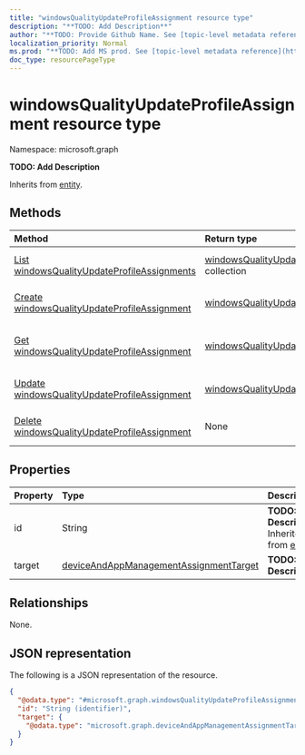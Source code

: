 ```yaml
---
title: "windowsQualityUpdateProfileAssignment resource type"
description: "**TODO: Add Description**"
author: "**TODO: Provide Github Name. See [topic-level metadata reference](https://msgo.azurewebsites.net/add/document/guidelines/metadata.html#topic-level-metadata)**"
localization_priority: Normal
ms.prod: "**TODO: Add MS prod. See [topic-level metadata reference](https://msgo.azurewebsites.net/add/document/guidelines/metadata.html#topic-level-metadata)**"
doc_type: resourcePageType
---
```


# windowsQualityUpdateProfileAssignment resource type

Namespace: microsoft.graph

**TODO: Add Description**


Inherits from [entity](../resources/entity.md).

## Methods
|Method|Return type|Description|
|:---|:---|:---|
|[List windowsQualityUpdateProfileAssignments](../api/intune-windowsqualityupdateprofileassignment-list.md)|[windowsQualityUpdateProfileAssignment](../resources/intune-windowsqualityupdateprofileassignment.md) collection|Get a list of the [windowsQualityUpdateProfileAssignment](../resources/windowsqualityupdateprofileassignment.md) objects and their properties.|
|[Create windowsQualityUpdateProfileAssignment](../api/intune-windowsqualityupdateprofileassignment-create.md)|[windowsQualityUpdateProfileAssignment](../resources/intune-windowsqualityupdateprofileassignment.md)|Create a new [windowsQualityUpdateProfileAssignment](../resources/intune-windowsqualityupdateprofileassignment.md) object.|
|[Get windowsQualityUpdateProfileAssignment](../api/intune-windowsqualityupdateprofileassignment-get.md)|[windowsQualityUpdateProfileAssignment](../resources/intune-windowsqualityupdateprofileassignment.md)|Read the properties and relationships of a [windowsQualityUpdateProfileAssignment](../resources/intune-windowsqualityupdateprofileassignment.md) object.|
|[Update windowsQualityUpdateProfileAssignment](../api/intune-windowsqualityupdateprofileassignment-update.md)|[windowsQualityUpdateProfileAssignment](../resources/intune-windowsqualityupdateprofileassignment.md)|Update the properties of a [windowsQualityUpdateProfileAssignment](../resources/intune-windowsqualityupdateprofileassignment.md) object.|
|[Delete windowsQualityUpdateProfileAssignment](../api/intune-windowsqualityupdateprofileassignment-delete.md)|None|Deletes a [windowsQualityUpdateProfileAssignment](../resources/intune-windowsqualityupdateprofileassignment.md) object.|

## Properties
|Property|Type|Description|
|:---|:---|:---|
|id|String|**TODO: Add Description** Inherited from [entity](../resources/entity.md)|
|target|[deviceAndAppManagementAssignmentTarget](../resources/intune-deviceandappmanagementassignmenttarget.md)|**TODO: Add Description**|

## Relationships
None.

## JSON representation
The following is a JSON representation of the resource.
<!-- {
  "blockType": "resource",
  "keyProperty": "id",
  "@odata.type": "microsoft.graph.windowsQualityUpdateProfileAssignment",
  "baseType": "microsoft.graph.entity",
  "openType": false
}
-->
``` json
{
  "@odata.type": "#microsoft.graph.windowsQualityUpdateProfileAssignment",
  "id": "String (identifier)",
  "target": {
    "@odata.type": "microsoft.graph.deviceAndAppManagementAssignmentTarget"
  }
}
```

